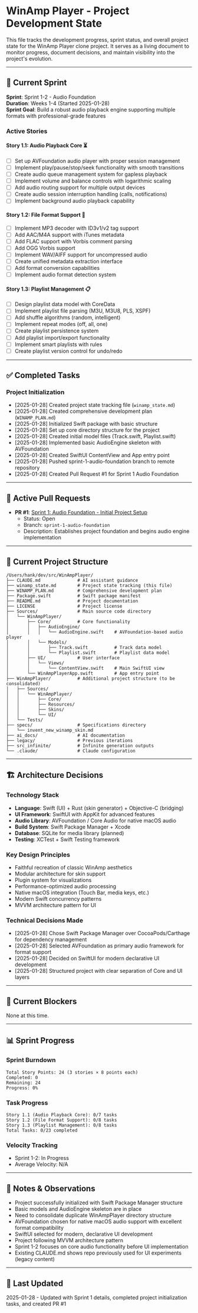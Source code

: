 # WinAmp Player - Project Development State

This file tracks the development progress, sprint status, and overall project state for the WinAmp Player clone project. It serves as a living document to monitor progress, document decisions, and maintain visibility into the project's evolution.

---

## 🎯 Current Sprint

**Sprint**: Sprint 1-2 - Audio Foundation  
**Duration**: Weeks 1-4 (Started 2025-01-28)  
**Sprint Goal**: Build a robust audio playback engine supporting multiple formats with professional-grade features  

### Active Stories

#### Story 1.1: Audio Playback Core ⏳
- [ ] Set up AVFoundation audio player with proper session management
- [ ] Implement play/pause/stop/seek functionality with smooth transitions
- [ ] Create audio queue management system for gapless playback
- [ ] Implement volume and balance controls with logarithmic scaling
- [ ] Add audio routing support for multiple output devices
- [ ] Create audio session interruption handling (calls, notifications)
- [ ] Implement background audio playback capability

#### Story 1.2: File Format Support 🔄
- [ ] Implement MP3 decoder with ID3v1/v2 tag support
- [ ] Add AAC/M4A support with iTunes metadata
- [ ] Add FLAC support with Vorbis comment parsing
- [ ] Add OGG Vorbis support
- [ ] Implement WAV/AIFF support for uncompressed audio
- [ ] Create unified metadata extraction interface
- [ ] Add format conversion capabilities
- [ ] Implement audio format detection system

#### Story 1.3: Playlist Management 📋
- [ ] Design playlist data model with CoreData
- [ ] Implement playlist file parsing (M3U, M3U8, PLS, XSPF)
- [ ] Add shuffle algorithms (random, intelligent)
- [ ] Implement repeat modes (off, all, one)
- [ ] Create playlist persistence system
- [ ] Add playlist import/export functionality
- [ ] Implement smart playlists with rules
- [ ] Create playlist version control for undo/redo

---

## ✅ Completed Tasks

### Project Initialization
- [2025-01-28] Created project state tracking file (`winamp_state.md`)
- [2025-01-28] Created comprehensive development plan (`WINAMP_PLAN.md`)
- [2025-01-28] Initialized Swift package with basic structure
- [2025-01-28] Set up core directory structure for the project
- [2025-01-28] Created initial model files (Track.swift, Playlist.swift)
- [2025-01-28] Implemented basic AudioEngine skeleton with AVFoundation
- [2025-01-28] Created SwiftUI ContentView and App entry point
- [2025-01-28] Pushed sprint-1-audio-foundation branch to remote repository
- [2025-01-28] Created Pull Request #1 for Sprint 1 Audio Foundation

---

## 🔀 Active Pull Requests

- **PR #1**: [Sprint 1: Audio Foundation - Initial Project Setup](https://github.com/hfyeomans/WinampClone/pull/1)
  - Status: Open
  - Branch: `sprint-1-audio-foundation`
  - Description: Establishes project foundation and begins audio engine implementation

---

## 📁 Current Project Structure

```
/Users/hank/dev/src/WinAmpPlayer/
├── CLAUDE.md              # AI assistant guidance
├── winamp_state.md        # Project state tracking (this file)
├── WINAMP_PLAN.md         # Comprehensive development plan
├── Package.swift          # Swift package manifest
├── README.md              # Project documentation
├── LICENSE                # Project license
├── Sources/               # Main source code directory
│   └── WinAmpPlayer/
│       ├── Core/          # Core functionality
│       │   ├── AudioEngine/
│       │   │   └── AudioEngine.swift    # AVFoundation-based audio player
│       │   └── Models/
│       │       ├── Track.swift          # Track data model
│       │       └── Playlist.swift       # Playlist data model
│       ├── UI/            # User interface
│       │   └── Views/
│       │       └── ContentView.swift    # Main SwiftUI view
│       └── WinAmpPlayerApp.swift        # App entry point
├── WinAmpPlayer/          # Additional project structure (to be consolidated)
│   ├── Sources/
│   │   └── WinAmpPlayer/
│   │       ├── Core/
│   │       ├── Resources/
│   │       ├── Skins/
│   │       └── UI/
│   └── Tests/
├── specs/                 # Specifications directory
│   └── invent_new_winamp_skin.md
├── ai_docs/               # AI documentation
├── legacy/                # Previous iterations
├── src_infinite/          # Infinite generation outputs
└── .claude/               # Claude configuration
```

---

## 🏗️ Architecture Decisions

### Technology Stack
- **Language**: Swift (UI) + Rust (skin generator) + Objective-C (bridging)
- **UI Framework**: SwiftUI with AppKit for advanced features
- **Audio Library**: AVFoundation / Core Audio for native macOS audio
- **Build System**: Swift Package Manager + Xcode
- **Database**: SQLite for media library (planned)
- **Testing**: XCTest + Swift Testing framework

### Key Design Principles
- Faithful recreation of classic WinAmp aesthetics
- Modular architecture for skin support
- Plugin system for visualizations
- Performance-optimized audio processing
- Native macOS integration (Touch Bar, media keys, etc.)
- Modern Swift concurrency patterns
- MVVM architecture pattern for UI

### Technical Decisions Made
- [2025-01-28] Chose Swift Package Manager over CocoaPods/Carthage for dependency management
- [2025-01-28] Selected AVFoundation as primary audio framework for format support
- [2025-01-28] Decided on SwiftUI for modern declarative UI development
- [2025-01-28] Structured project with clear separation of Core and UI layers

---

## 🚧 Current Blockers

None at this time.

---

## 📊 Sprint Progress

### Sprint Burndown
```
Total Story Points: 24 (3 stories × 8 points each)
Completed: 0
Remaining: 24
Progress: 0%
```

### Task Progress
```
Story 1.1 (Audio Playback Core): 0/7 tasks
Story 1.2 (File Format Support): 0/8 tasks  
Story 1.3 (Playlist Management): 0/8 tasks
Total Tasks: 0/23 completed
```

### Velocity Tracking
- Sprint 1-2: In Progress
- Average Velocity: N/A

---

## 📝 Notes & Observations

- Project successfully initialized with Swift Package Manager structure
- Basic models and AudioEngine skeleton are in place
- Need to consolidate duplicate WinAmpPlayer directory structure
- AVFoundation chosen for native macOS audio support with excellent format compatibility
- SwiftUI selected for modern, declarative UI development
- Project following MVVM architecture pattern
- Sprint 1-2 focuses on core audio functionality before UI implementation
- Existing CLAUDE.md shows repo previously used for UI experiments (legacy content)

---

## 🔄 Last Updated

2025-01-28 - Updated with Sprint 1 details, completed project initialization tasks, and created PR #1